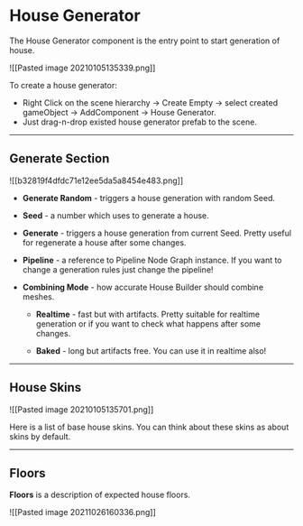 # House Generator

The House Generator component is the entry point to start generation of house.

![[Pasted image 20210105135339.png]]



To create a house generator: 
- Right Click on the scene hierarchy -> Create Empty -> select created gameObject -> AddComponent -> House Generator.
- Just drag-n-drop existed house generator prefab to the scene.

---

## Generate Section
![[b32819f4dfdc71e12ee5da5a8454e483.png]]

- **Generate Random** - triggers a house generation with random Seed.

- **Seed** - a number which uses to generate a house.

- **Generate** - triggers a house generation from current Seed. Pretty useful for regenerate a house after some changes.                    
- **Pipeline** - a reference to Pipeline Node Graph instance. If you want to change a generation rules just change the pipeline!
- **Combining Mode** - how accurate House Builder should combine meshes.
   - **Realtime**  - fast but with artifacts. 
                                 Pretty suitable for realtime generation or if you want to check what happens 
                                 after some changes.
                              
   - **Baked** - long but artifacts free. You can use it in realtime also!
  
---

## House Skins

![[Pasted image 20210105135701.png]]

Here is a list of base house skins. 
You can think about these skins as about skins by default.

---

## Floors
**Floors** is a description of expected house floors.

![[Pasted image 20211026160336.png]]


	
	
	